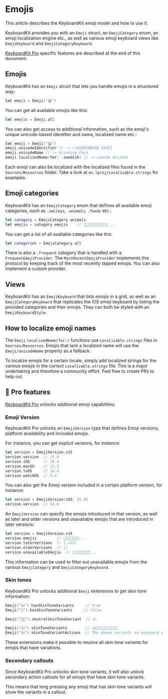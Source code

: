 # Emojis

This article describes the KeyboardKit emoji model and how to use it.

KeyboardKit provides you with an ``Emoji`` struct, an ``EmojiCategory`` enum, an emoji localization engine etc., as well as various emoji keyboard views like ``EmojiKeyboard`` and ``EmojiCategoryKeyboard``.

[KeyboardKit Pro][Pro] specific features are described at the end of this document.


## Emojis

KeyboardKit has an ``Emoji`` struct that lets you handle emojis in a structured way:

```swift
let emoji = Emoji("😀")
```

You can get all available emojis like this:

```swift
let emojis = Emoji.all
```

You can also get access to additional information, such as the emoji's unique unicode-based identifier and name, localized name etc.:

```swift
let emoji = Emoji("😀")
emoji.unicodeIdentifier // -> \\N{GRINNING FACE}
emoji.unicodeName // -> Grinning Face
emoji.localizedName(for: .swedish) // -> Leende Ansikte
```

Each emoji can also be localized with the localized files found in the `Sources/Resources` folder. Take a look at `en.lproj/Localizable.strings` for examples.



## Emoji categories

KeyboardKit has an ``EmojiCategory`` enum that defines all available emoji categories, such as `.smileys`, `.animals`, `.foods` etc.:

```swift
let category = EmojiCategory.animals
let emojis = category.emojis    // 🐶🐱🐭🐹🐰🦊🐻🐼🐻‍❄️🐨 ...
```

You can get a list of all available categories like this:

```swift
let categories = EmojiCategory.all
```

There is also a `.frequent` category that is handled with a ``FrequentEmojiProvider``. The ``MostRecentEmojiProvider`` implements this protocol by keeping track of the most recently tapped emojis. You can also implement a custom provider. 



## Views

KeyboardKit has an ``EmojiKeyboard`` that lists emojis in a grid, as well as an ``EmojiCategoryKeyboard`` that replicates the iOS emoji keyboard by listing the provided categories and their emojis. They can both be styled with an ``EmojiKeyboardStyle``.



## How to localize emoji names

The ``Emoji`` `localizedName(for:)` functions use `Localizable.strings` files in `Sources/Resources`. Emojis that lack a localized name will use the ``Emoji/unicodeName`` property as a fallback.

To localize emojis for a certain locale, simply add localized strings for the various emojis in the correct `Localizable.strings` file. This is a major undertaking and therefore a community effort. Feel free to create PRs to help out.



## 👑 Pro features

[KeyboardKit Pro][Pro] unlocks additional emoji capabilities.


### Emoji Version

KeyboardKit Pro unlocks an `EmojiVersion` type that defines Emoji versions, platform availability and included emojis.

For instance, you can get explicit versions, for instance:

```swift
let version = EmojiVersion.v15
version.version  // 15.0
version.iOS      // 16.4
version.macOS    // 13.3
version.tvOS     // 16.4
version.watchOS  // 9.4
```

You can also get the Emoji version included in a certain platform version, for instance:

```swift
let version = EmojiVersion(iOS: 15.4)
version.version  // 14.0
```

An `EmojiVersion` can specify the emojis introduced in that version, as well as later and older versions and unavailable emojis that are introduced in later versions:

```swift
let version = EmojiVersion.v14
version.emojis         // 🫠🫢🫣🫡🫥🫤🥹...
version.laterVersions  // [.v15]
version.olderVersions  // []
version.unavailableEmojis  // 🫨🫸🫷🪿🫎🪼🫏🪽...
```

This information can be used to filter out unavailable emojis from the various ``EmojiCategory`` and ``EmojiCategoryKeyboard``.



### Skin tones

KeyboardKit Pro unlocks additional ``Emoji`` extensions to get skin tone information:

```swift
Emoji("👍").hasSkinToneVariants     // true
Emoji("🚀").hasSkinToneVariants     // false

Emoji("👍🏿").neutralSkinToneVariant  // 👍

Emoji("👍").skinToneVariants        // 👍👍🏻👍🏼👍🏽👍🏾👍🏿
Emoji("👍").skinToneVariantActions  // The above variants as keyboard actions
```

These extensions make it possible to resolve all skin tone variants for emojis that have variations.


### Secondary callouts

Since KeyboardKit Pro unlocks skin tone variants, it will also unlock secondary action callouts for all emojis that have skin tone variants. 

This means that long pressing any emoji that has skin tone variants will show the variants in a callout.



[Pro]: https://github.com/KeyboardKit/KeyboardKitPro
